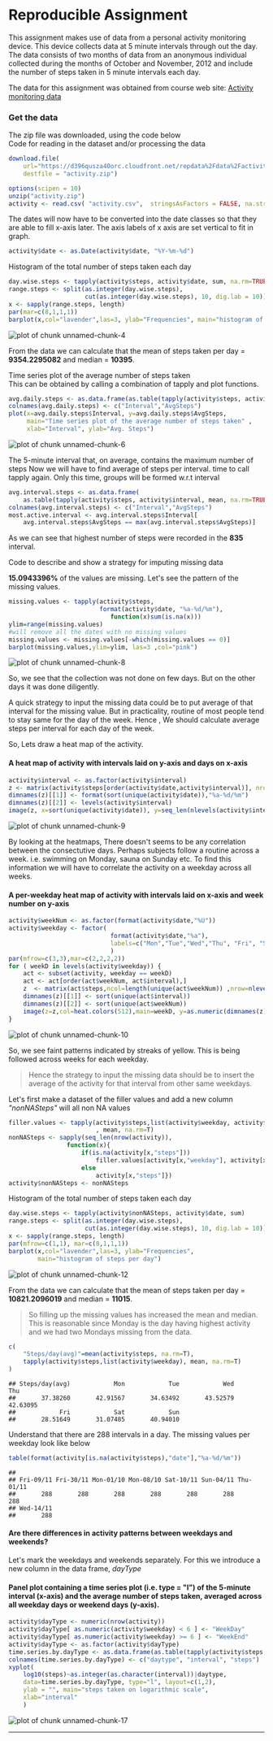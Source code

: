 # Reproducible Assignment


This assignment makes use of data from a personal activity monitoring device. This device collects data at 5 minute intervals through out the day. The data consists of two months of data from an anonymous individual collected during the months of October and November, 2012 and include the number of steps taken in 5 minute intervals each day.


The data for this assignment was obtained from course web site:
[Activity monitoring data](https://d396qusza40orc.cloudfront.net/repdata%2Fdata%2Factivity.zip)


### Get the data
The zip file was downloaded, using the code below  
Code for reading in the dataset and/or processing the data

```r
download.file(
    url="https://d396qusza40orc.cloudfront.net/repdata%2Fdata%2Factivity.zip", 
    destfile = "activity.zip")
```


```r
options(scipen = 10)
unzip("activity.zip")
activity <- read.csv( "activity.csv",  stringsAsFactors = FALSE, na.strings = c("NA"))
```

The dates will now have to be converted into the date classes so that they are able
to fill x-axis later. The axis labels of x axis are set vertical to fit in graph.

```r
activity$date <- as.Date(activity$date, "%Y-%m-%d")
```


Histogram of the total number of steps taken each day

```r
day.wise.steps <- tapply(activity$steps, activity$date, sum, na.rm=TRUE)
range.steps <- split(as.integer(day.wise.steps), 
                     cut(as.integer(day.wise.steps), 10, dig.lab = 10))
x <- sapply(range.steps, length)
par(mar=c(8,1,1,1))
barplot(x,col="lavender",las=3, ylab="Frequencies", main="histogram of steps per day")
```

![plot of chunk unnamed-chunk-4](figure/unnamed-chunk-4-1.png)




From the data we can calculate that the mean of steps taken per day = __9354.2295082__ and median = __10395__.



Time series plot of the average number of steps taken  
This can be obtained by calling a combination of tapply and plot functions.

```r
avg.daily.steps <- as.data.frame(as.table(tapply(activity$steps, activity$interval, mean, na.rm=TRUE)))
colnames(avg.daily.steps) <- c("Interval","AvgSteps")
plot(x=avg.daily.steps$Interval, y=avg.daily.steps$AvgSteps,
     main="Time series plot of the average number of steps taken" ,
     xlab="Interval", ylab="Avg. Steps")
```

![plot of chunk unnamed-chunk-6](figure/unnamed-chunk-6-1.png)



The 5-minute interval that, on average, contains the maximum number of steps
Now we will have to find average of steps per interval. time to call tapply again.
Only this time, groups will be formed w.r.t interval


```r
avg.interval.steps <- as.data.frame(
    as.table(tapply(activity$steps, activity$interval, mean, na.rm=TRUE)))
colnames(avg.interval.steps) <- c("Interval","AvgSteps")
most.active.interval <- avg.interval.steps$Interval[
    avg.interval.steps$AvgSteps == max(avg.interval.steps$AvgSteps)]
```
As we can see that highest number of steps were recorded in the __835__ interval. 



Code to describe and show a strategy for imputing missing data  

__15.0943396%__ of the values are missing.
Let's see the pattern of the missing values.

```r
missing.values <- tapply(activity$steps,
                         format(activity$date, "%a-%d/%m"),
                            function(x)sum(is.na(x)))
ylim=range(missing.values)
#will remove all the dates with no missing values
missing.values <- missing.values[-which(missing.values == 0)]
barplot(missing.values,ylim=ylim, las=3 ,col="pink")
```

![plot of chunk unnamed-chunk-8](figure/unnamed-chunk-8-1.png)

So, we see that the collection was not done on few days. But on the other days it was done diligently.


A quick strategy to input the missing data could be to put average of that interval for the missing value. But in practicality, routine of most people tend to stay same for the day of the week. Hence , We should calculate average steps per interval for each day of the week.

So, Lets draw a heat map of the activity.  

#### A heat map of activity with intervals laid on y-axis and days on x-axis

```r
activity$interval <- as.factor(activity$interval)
z <- matrix(activity$steps[order(activity$date,activity$interval)], nrow=length(unique(activity$date)), ncol=nlevels(activity$interval), byrow = TRUE)
dimnames(z)[[1]] <- format(sort(unique(activity$date)),"%a-%d/%m")
dimnames(z)[[2]] <- levels(activity$interval)
image(z, x=sort(unique(activity$date)), y=seq_len(nlevels(activity$interval)), xlab="date", ylab="activity")
```

![plot of chunk unnamed-chunk-9](figure/unnamed-chunk-9-1.png)

By looking at the heatmaps, There doesn't seems to be any correlation between the consectutive
days. Perhaps subjects follow a routine across a week. i.e. swimming on Monday, sauna on Sunday etc.
To find this information we will have to correlate the activity on a weekday across all weeks.

#### A per-weekday heat map of activity with intervals laid on x-axis and week number on y-axis

```r
activity$weekNum <- as.factor(format(activity$date,"%U"))
activity$weekday <- factor(
                            format(activity$date,"%a"), 
                            labels=c("Mon","Tue","Wed","Thu", "Fri", "Sat", "Sun")
                            )
par(mfrow=c(3,3),mar=c(2,2,2,2))
for ( weekD in levels(activity$weekday)) {
    act <- subset(activity, weekday == weekD) 
    act <- act[order(act$weekNum, act$interval),]
    z  <- matrix(act$steps,ncol=length(unique(act$weekNum)) ,nrow=nlevels(act$interval))
    dimnames(z)[[1]] <- sort(unique(act$interval))
    dimnames(z)[[2]] <- sort(unique(act$weekNum))
    image(z=z,col=heat.colors(512),main=weekD, y=as.numeric(dimnames(z)[[2]]), x=seq_len(nlevels(act$interval)))
}
```

![plot of chunk unnamed-chunk-10](figure/unnamed-chunk-10-1.png)

So, we see faint patterns indicated by streaks of yellow. This is being followed across weeks for each weekday.

> Hence the strategy to input the missing data should be to insert the average of the activity for that interval from other same weekdays.

Let's first make a dataset of the filler values and add a new column *"nonNASteps"* will all non NA values

```r
filler.values <- tapply(activity$steps,list(activity$weekday, activity$interval)
                        , mean, na.rm=T)
nonNASteps <- sapply(seq_len(nrow(activity)), 
                function(x){
                    if(is.na(activity[x,"steps"]))
                        filler.values[activity[x,"weekday"], activity[x, "interval"]] 
                    else
                        activity[x,"steps"]})
activity$nonNASteps <- nonNASteps
```

Histogram of the total number of steps taken each day

```r
day.wise.steps <- tapply(activity$nonNASteps, activity$date, sum)
range.steps <- split(as.integer(day.wise.steps), 
                     cut(as.integer(day.wise.steps), 10, dig.lab = 10))
x <- sapply(range.steps, length)
par(mfrow=c(1,1), mar=c(8,1,1,1))
barplot(x,col="lavender",las=3, ylab="Frequencies",
        main="histogram of steps per day")
```

![plot of chunk unnamed-chunk-12](figure/unnamed-chunk-12-1.png)




From the data we can calculate that the mean of steps taken per day = __10821.2096019__ and median = __11015__.

> So filling up the missing values has increased the mean and median. 
This is reasonable since Monday is the day having highest activity and we had two Mondays missing from the data.


```r
c(
    "Steps/day(avg)"=mean(activity$steps, na.rm=T),
    tapply(activity$steps,list(activity$weekday), mean, na.rm=T)
)
```

```
## Steps/day(avg)            Mon            Tue            Wed            Thu 
##       37.38260       42.91567       34.63492       43.52579       42.63095 
##            Fri            Sat            Sun 
##       28.51649       31.07485       40.94010
```
Understand that there are 288 intervals in a day. The missing values per weekday look like below

```r
table(format(activity[is.na(activity$steps),"date"],"%a-%d/%m"))
```

```
## 
## Fri-09/11 Fri-30/11 Mon-01/10 Mon-08/10 Sat-10/11 Sun-04/11 Thu-01/11 
##       288       288       288       288       288       288       288 
## Wed-14/11 
##       288
```



#### Are there differences in activity patterns between weekdays and weekends?
Let's mark the weekdays and weekends separately. For this we introduce a new column in the data frame, *dayType*


#### Panel plot containing a time series plot (i.e. type = "l") of the 5-minute interval (x-axis) and the average number of steps taken, averaged across all weekday days or weekend days (y-axis). 

```r
activity$dayType <- numeric(nrow(activity))
activity$dayType[ as.numeric(activity$weekday) < 6 ] <- "WeekDay"
activity$dayType[ as.numeric(activity$weekday) >= 6 ] <- "WeekEnd"
activity$dayType <- as.factor(activity$dayType)
time.series.by.dayType <- as.data.frame(as.table(tapply(activity$steps, list(activity$dayType,activity$interval), mean, na.rm=T)))
colnames(time.series.by.dayType) <- c("daytype", "interval", "steps")
xyplot(
    log10(steps)~as.integer(as.character(interval))|daytype, 
    data=time.series.by.dayType, type="l", layout=c(1,2), 
    ylab = "", main="steps taken on logarithmic scale", 
    xlab="interval"
    )
```

![plot of chunk unnamed-chunk-17](figure/unnamed-chunk-17-1.png)
***

